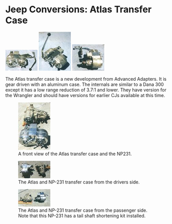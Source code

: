 # Jeep Conversions: Atlas Transfer Case

![Atlas front](/images/xfer/updates/atlas-front_.jpg) ![Atlas with shifter](/images/xfer/updates/atlas-shifter_.jpg) ![Atlas side](/images/xfer/updates/atlas-side_.jpg)

The Atlas transfer case is a new development from Advanced Adapters. It is gear driven with an aluminum case. The internals are similar to a Dana 300 except it has a low range reduction of 3.7:1 and lower. They have version for the Wrangler and should have versions for earlier CJs available at this time.

<figure>
<img src="/images/xfer/updates/atlaswnp231-front_.jpg" alt="Atlas with NP-231 front" />
<figcaption>A front view of the Atlas transfer case and the NP231.</figcaption>
</figure>

<figure>
<img src="/images/xfer/updates/atlaswnp231-lside_.jpg" alt="Atlas with NP-231 drivers side" />
<figcaption>The Atlas and NP-231 transfer case from the drivers side.</figcaption>
</figure>

<figure>
<img src="/images/xfer/updates/atlaswnp231-rside_.jpg" alt="Atlas vs. NP-231 passenger side" />
<figcaption>The Atlas and NP-231 transfer case from the passenger side. Note that this NP-231 has a tail shaft shortening kit installed.</figcaption>
</figure>
